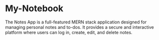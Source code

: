 # My-Notebook
The Notes App is a full-featured MERN stack application designed for managing personal notes and to-dos. It provides a secure and interactive platform where users can log in, create, edit, and delete notes.
